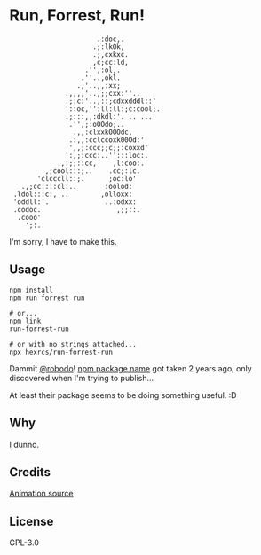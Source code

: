 # Run, Forrest, Run!

```
                      .:doc,.
                     .;:lkOk,
                     .;,cxkxc.
                     ,c;cc:ld,
                   .'',:ol,.
                  .''..,okl.
                 .,'..,,:xx;
              .,,,,'..,;;cxx:''..
              .;:c:'..,::;cdxxdddl::'
              '::oc,'':ll:ll:;c:cool;.
              .;:::,,:dkdl:'. .. ...
               .'',;:oOOdo;..
                .,,:clxxkOOOdc,
               .:,,:cclccoxk00Od:'
               ',,;:ccc;;c;;:coxxd'
              ':,;:ccc:..'':::loc:.
            .,:;;::cc,    ,l:coo:.
         ,;cool:::;..    .cc;:lc.
       'clcccll::;.      ;oc:lo'
   .,;cc::::cl:..       :oolod:
 .ldol:::c:,'..        ,olloxx:
 'oddll:'.              ..:odxx:
 .codoc.                   ,;;::.
  .cooo'
    ';:.
```

I'm sorry, I have to make this.

## Usage

```
npm install
npm run forrest run

# or...
npm link
run-forrest-run

# or with no strings attached...
npx hexrcs/run-forrest-run
```

Dammit [@robodo](https://www.npmjs.com/~robodo)! [npm package name](https://www.npmjs.com/package/run-forrest-run) got taken 2 years ago, only discovered when I'm trying to publish...

At least their package seems to be doing something useful. :D

## Why

I dunno.

## Credits

[Animation source](https://www.animatedimages.org/img-animated-running-image-0029-191787.htm)

## License

GPL-3.0
